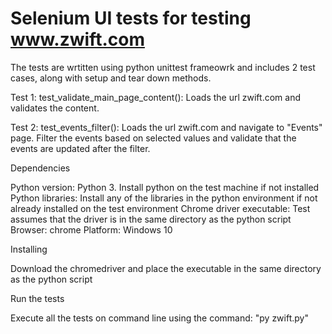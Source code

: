 # Selenium UI tests for testing www.zwift.com

The tests are wrtitten using python unittest frameowrk and includes 2 test cases, along with setup and tear down methods.

Test 1: 
test_validate_main_page_content(): Loads the url zwift.com and validates the content.

Test 2:
test_events_filter(): Loads the url zwift.com and navigate to "Events" page. Filter the events based on selected values and validate that the events are updated after the filter.

Dependencies

Python version: Python 3. Install python on the test machine if not installed
Python libraries: Install any of the libraries in the python environment if not already installed on the test environment
Chrome driver executable: Test assumes that the driver is in the same directory as the python script 
Browser: chrome 
Platform: Windows 10


Installing

Download the chromedriver and place the executable in the same directory as the python script

Run the tests

Execute all the tests on command line using the command: "py zwift.py"
